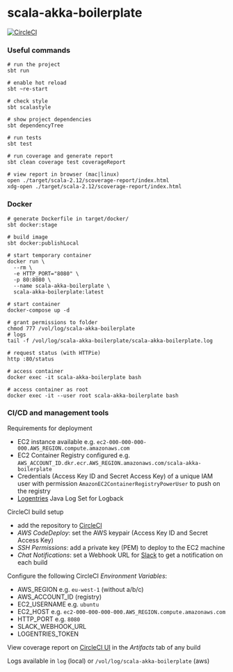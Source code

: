# scala-akka-boilerplate

[![CircleCI][circleci-image]][circleci-url]

[circleci-image]: https://circleci.com/gh/brightwindanalysis/scala-akka-boilerplate.svg?style=svg
[circleci-url]: https://circleci.com/gh/brightwindanalysis/scala-akka-boilerplate

### Useful commands
```
# run the project
sbt run

# enable hot reload
sbt ~re-start

# check style
sbt scalastyle

# show project dependencies
sbt dependencyTree

# run tests
sbt test

# run coverage and generate report
sbt clean coverage test coverageReport

# view report in browser (mac|linux)
open ./target/scala-2.12/scoverage-report/index.html
xdg-open ./target/scala-2.12/scoverage-report/index.html
```

### Docker
```
# generate Dockerfile in target/docker/
sbt docker:stage

# build image
sbt docker:publishLocal

# start temporary container
docker run \
  --rm \
  -e HTTP_PORT="8080" \
  -p 80:8080 \
  --name scala-akka-boilerplate \
  scala-akka-boilerplate:latest

# start container
docker-compose up -d

# grant permissions to folder
chmod 777 /vol/log/scala-akka-boilerplate
# logs
tail -f /vol/log/scala-akka-boilerplate/scala-akka-boilerplate.log

# request status (with HTTPie)
http :80/status

# access container
docker exec -it scala-akka-boilerplate bash

# access container as root
docker exec -it --user root scala-akka-boilerplate bash
```

### CI/CD and management tools

Requirements for deployment
* EC2 instance available e.g. `ec2-000-000-000-000.AWS_REGION.compute.amazonaws.com`
* EC2 Container Registry configured e.g. `AWS_ACCOUNT_ID.dkr.ecr.AWS_REGION.amazonaws.com/scala-akka-boilerplate`
* Credentials (Access Key ID and Secret Access Key) of a unique IAM user with permission `AmazonEC2ContainerRegistryPowerUser` to push on the registry
* [Logentries](https://docs.logentries.com/docs/logback) Java Log Set for Logback

CircleCI build setup
* add the repository to [CircleCI](https://circleci.com/)
* *AWS CodeDeploy*: set the AWS keypair (Access Key ID and Secret Access Key)
* *SSH Permissions*: add a private key (PEM) to deploy to the EC2 machine
* *Chat Notifications*: set a Webhook URL for [Slack](https://slack.com/apps/A0F7VRE7N-circleci) to get a notification on each build

Configure the following CircleCI *Environment Variables*:
* AWS_REGION e.g. `eu-west-1` (without a/b/c)
* AWS_ACCOUNT_ID (registry)
* EC2_USERNAME e.g. `ubuntu`
* EC2_HOST e.g. `ec2-000-000-000-000.AWS_REGION.compute.amazonaws.com`
* HTTP_PORT e.g. `8080`
* SLACK_WEBHOOK_URL
* LOGENTRIES_TOKEN

View coverage report on [CircleCI UI](https://circleci.com/docs/1.0/code-coverage/#seeing-the-results-in-the-circleci-ui) in the *Artifacts* tab of any build

Logs available in `log` (local) or `/vol/log/scala-akka-boilerplate` (aws)